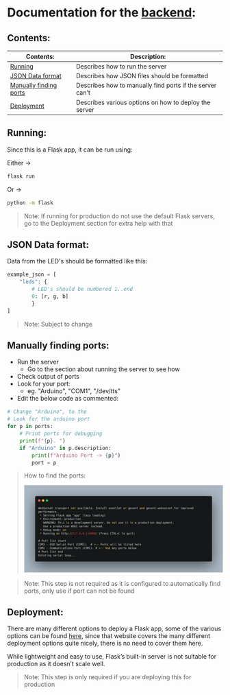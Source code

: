 # Documentation for the [backend](https://github.com/SagnikPradhan/the-knights/tree/b40225d6ca580323436ecf3f953cbdaf4bd8ebc1/backend):
## Contents:
Contents: | Description:
-------- | -----------
[Running](https://github.com/SagnikPradhan/the-knights/tree/b40225d6ca580323436ecf3f953cbdaf4bd8ebc1/backendunning) | Describes how to run the server
[JSON Data format](https://github.com/SagnikPradhan/the-knights/tree/b40225d6ca580323436ecf3f953cbdaf4bd8ebc1/backend#json-data-format) | Describes how JSON files should be formatted
[Manually finding ports](https://github.com/SagnikPradhan/the-knights/tree/b40225d6ca580323436ecf3f953cbdaf4bd8ebc1/backend#manually-finding-ports) | Describes how to manually find ports if the server can't
[Deployment](https://github.com/SagnikPradhan/the-knights/tree/b40225d6ca580323436ecf3f953cbdaf4bd8ebc1/backend#deployment) | Describes various options on how to deploy the server

## Running:
Since this is a Flask app, it can be run using:

Either -> 
```bash
flask run
```
Or ->
```bash
python -m flask
```
> Note: If running for production do not use the default Flask servers, go to the Deployment section for extra help with that

## JSON Data format:
Data from the LED's should be formatted like this:
```py
example_json = [
    "leds": {
        # LED's should be numbered 1..end
        0: [r, g, b]
        }
]
```
> Note: Subject to change

## Manually finding ports:
- Run the server
  - Go to the section about running the server to see how
- Check output of ports
- Look for your port:
  - eg. "Arduino", "COM1", "/dev/tts"
- Edit the below code as commented:
``` py
# Change "Arduino", to the 
# Look for the arduino port
for p in ports:
    # Print ports for debugging
    print(f"{p}. ")
    if "Arduino" in p.description:
        print(f"Arduino Port -> {p}")
        port = p
```
> How to find the ports:
>
>![PortAnnotation](PortAnnotation.png)

> Note: This step is not required as it is configured to automatically find ports, only use if port can not be found

## Deployment:
There are many different options to deploy a Flask app, some of the various options can be found [here](https://flask.palletsprojects.com/en/1.1.x/deploying/), since that website covers the many different deployment options quite nicely, there is no need to cover them here.

While lightweight and easy to use, Flask’s built-in server is not suitable for production as it doesn’t scale well.
> Note: This step is only required if you are deploying this for production